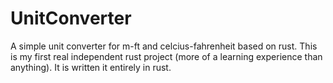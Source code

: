 # UnitConverter
A simple unit converter for m-ft and celcius-fahrenheit based on rust. This is my first real independent rust project (more of a learning experience than anything). It is written it entirely in rust.
